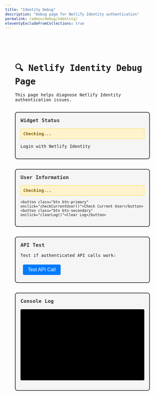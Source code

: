 ```yaml
---
title: "Identity Debug"
description: "Debug page for Netlify Identity authentication"
permalink: /admin/debug/identity/
eleventyExcludeFromCollections: true
---
```


<style>
.debug-container {
  max-width: 800px;
  margin: 2rem auto;
  padding: 2rem;
  font-family: monospace;
}

.debug-section {
  margin: 2rem 0;
  padding: 1rem;
  border: 2px solid #333;
  border-radius: 8px;
  background: #f5f5f5;
}

.debug-section h3 {
  margin-top: 0;
  color: #333;
}

.status {
  padding: 0.5rem;
  border-radius: 4px;
  margin: 0.5rem 0;
  font-weight: bold;
}

.status.success {
  background: #d4edda;
  color: #155724;
  border: 1px solid #c3e6cb;
}

.status.error {
  background: #f8d7da;
  color: #721c24;
  border: 1px solid #f1b0b7;
}

.status.warning {
  background: #fff3cd;
  color: #856404;
  border: 1px solid #fdd835;
}

.user-info {
  background: #e3f2fd;
  border: 1px solid #64b5f6;
  padding: 1rem;
  border-radius: 4px;
  margin: 1rem 0;
}

.btn {
  padding: 0.5rem 1rem;
  margin: 0.5rem;
  border: none;
  border-radius: 4px;
  cursor: pointer;
  font-size: 1rem;
}

.btn-primary {
  background: #007bff;
  color: white;
}

.btn-secondary {
  background: #6c757d;
  color: white;
}

.log-output {
  background: #000;
  color: #00ff00;
  padding: 1rem;
  border-radius: 4px;
  font-family: 'Courier New', monospace;
  height: 200px;
  overflow-y: auto;
  margin: 1rem 0;
}

#identity-buttons {
  margin: 1rem 0;
}
</style>

<div class="debug-container">
  <h1>🔍 Netlify Identity Debug Page</h1>
  <p>This page helps diagnose Netlify Identity authentication issues.</p>

  <div class="debug-section">
    <h3>Widget Status</h3>
    <div id="widget-status" class="status warning">Checking...</div>
    <div id="identity-buttons">
      <div data-netlify-identity-menu></div>
      <div data-netlify-identity-button>Login with Netlify Identity</div>
    </div>
  </div>

  <div class="debug-section">
    <h3>User Information</h3>
    <div id="user-status" class="status warning">Checking...</div>
    <div id="user-details" class="user-info" style="display: none;"></div>
    
    <button class="btn btn-primary" onclick="checkCurrentUser()">Check Current User</button>
    <button class="btn btn-secondary" onclick="clearLog()">Clear Log</button>
  </div>

  <div class="debug-section">
    <h3>API Test</h3>
    <p>Test if authenticated API calls work:</p>
    <button class="btn btn-primary" onclick="testAPI()">Test API Call</button>
    <div id="api-result"></div>
  </div>

  <div class="debug-section">
    <h3>Console Log</h3>
    <div id="log-output" class="log-output"></div>
  </div>
</div>

<!-- Load Netlify Identity Widget -->
<script src="https://identity.netlify.com/v1/netlify-identity-widget.js"></script>

<script>
let logOutput = [];

function log(message, type = 'info') {
  const timestamp = new Date().toISOString();
  const logEntry = `[${timestamp}] ${type.toUpperCase()}: ${message}`;
  logOutput.push(logEntry);
  console.log(logEntry);
  
  // Update log display
  const logDiv = document.getElementById('log-output');
  if (logDiv) {
    logDiv.innerHTML = logOutput.slice(-20).join('<br>'); // Show last 20 entries
    logDiv.scrollTop = logDiv.scrollHeight;
  }
}

function clearLog() {
  logOutput = [];
  document.getElementById('log-output').innerHTML = '';
}

function updateStatus(elementId, message, type) {
  const element = document.getElementById(elementId);
  if (element) {
    element.className = `status ${type}`;
    element.textContent = message;
  }
}

function displayUserInfo(user) {
  const userDetails = document.getElementById('user-details');
  if (user && userDetails) {
    userDetails.style.display = 'block';
    userDetails.innerHTML = `
      <h4>Current User:</h4>
      <p><strong>Email:</strong> ${user.email}</p>
      <p><strong>ID:</strong> ${user.id}</p>
      <p><strong>Role:</strong> ${user.role || 'No role assigned'}</p>
      <p><strong>Confirmed:</strong> ${user.email_confirmed_at ? 'Yes' : 'No'}</p>
      <p><strong>Last Sign In:</strong> ${user.last_sign_in_at || 'Unknown'}</p>
      <p><strong>App Metadata:</strong> ${JSON.stringify(user.app_metadata, null, 2)}</p>
      <p><strong>User Metadata:</strong> ${JSON.stringify(user.user_metadata, null, 2)}</p>
      <p><strong>Token:</strong> ${user.token ? 'Present' : 'Missing'}</p>
    `;
    updateStatus('user-status', `Logged in as ${user.email}`, 'success');
  } else {
    userDetails.style.display = 'none';
    updateStatus('user-status', 'No user logged in', 'error');
  }
}

function checkCurrentUser() {
  log('Checking current user...');
  if (window.netlifyIdentity) {
    const user = window.netlifyIdentity.currentUser();
    log(`Current user: ${user ? user.email : 'null'}`);
    displayUserInfo(user);
    return user;
  } else {
    log('Netlify Identity widget not available', 'error');
    updateStatus('user-status', 'Identity widget not loaded', 'error');
    return null;
  }
}

async function testAPI() {
  log('Testing API call...');
  const user = checkCurrentUser();
  
  if (!user) {
    log('No user logged in for API test', 'error');
    document.getElementById('api-result').innerHTML = '<div class="status error">Not logged in</div>';
    return;
  }

  try {
    const token = user.token?.access_token;
    if (!token) {
      log('No access token available', 'error');
      document.getElementById('api-result').innerHTML = '<div class="status error">No access token</div>';
      return;
    }

    log('Making API call with token...');
    const response = await fetch('/api/send-digest', {
      method: 'POST',
      headers: {
        'Authorization': `Bearer ${token}`,
        'Content-Type': 'application/json'
      },
      body: JSON.stringify({
        subject: 'Test',
        introduction: 'Test',
        articles: [{ title: 'Test', url: '#', description: 'Test' }],
        test_email: user.email
      })
    });

    const result = await response.json();
    log(`API response: ${response.status} - ${JSON.stringify(result)}`);
    
    document.getElementById('api-result').innerHTML = `
      <div class="status ${response.ok ? 'success' : 'error'}">
        <p><strong>Status:</strong> ${response.status}</p>
        <p><strong>Response:</strong> ${JSON.stringify(result, null, 2)}</p>
      </div>
    `;

  } catch (error) {
    log(`API error: ${error.message}`, 'error');
    document.getElementById('api-result').innerHTML = `
      <div class="status error">
        <p><strong>Error:</strong> ${error.message}</p>
      </div>
    `;
  }
}

function initializeDebug() {
  log('Starting debug initialization...');
  
  if (!window.netlifyIdentity) {
    log('Netlify Identity widget not found', 'error');
    updateStatus('widget-status', 'Widget not loaded', 'error');
    return;
  }

  log('Netlify Identity widget found');
  updateStatus('widget-status', 'Widget loaded successfully', 'success');

  // Set up event listeners
  window.netlifyIdentity.on("init", user => {
    log(`Identity init event: ${user ? user.email : 'no user'}`);
    displayUserInfo(user);
  });

  window.netlifyIdentity.on("login", user => {
    log(`Login event: ${user.email}`);
    displayUserInfo(user);
  });

  window.netlifyIdentity.on("logout", () => {
    log('Logout event fired');
    displayUserInfo(null);
  });

  // Check current user immediately
  checkCurrentUser();
}

// Initialize when DOM is ready
if (document.readyState === 'loading') {
  document.addEventListener('DOMContentLoaded', initializeDebug);
} else {
  initializeDebug();
}

// Also try on window load as fallback
window.addEventListener('load', function() {
  log('Window load event - rechecking user');
  checkCurrentUser();
});

log('Debug script loaded');
</script>